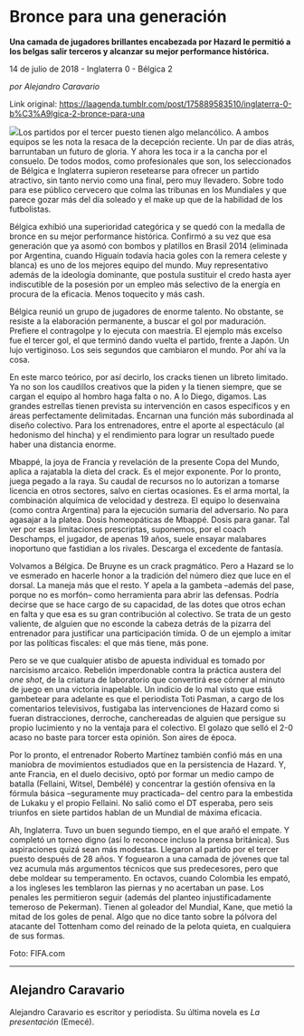 # Bronce para una generación

**Una camada de jugadores brillantes encabezada por Hazard le permitió a los belgas salir terceros y
alcanzar su mejor performance histórica.**

14 de julio de 2018 - Inglaterra 0 - Bélgica 2

_por Alejandro Caravario_

Link original: https://laagenda.tumblr.com/post/175889583510/inglaterra-0-b%C3%A9lgica-2-bronce-para-una

![](https://64.media.tumblr.com/d221c6aee2bab7537ea78cde7797aeb8/tumblr_inline_pbvgee13bT1t6q87u_500.jpg)Los
partidos por el tercer puesto tienen algo melancólico. A ambos
equipos se les nota la resaca de la decepción reciente. Un par de
días atrás, barruntaban un futuro de gloria. Y ahora les toca ir a
la cancha por el consuelo. De todos modos, como profesionales que
son, los seleccionados de Bélgica e Inglaterra supieron resetearse
para ofrecer un partido atractivo, sin tanto nervio como una final,
pero muy llevadero. Sobre todo para ese público cervecero que colma
las tribunas en los Mundiales y que parece gozar más del día
soleado y el make up que de la habilidad de los futbolistas. 


Bélgica
exhibió una superioridad categórica y se quedó con la medalla de
bronce en su mejor performance histórica. Confirmó a su vez que esa
generación que ya asomó con bombos y platillos en Brasil 2014
(eliminada por Argentina, cuando Higuaín todavía hacia goles con la
remera celeste y blanca) es uno de los mejores equipo del mundo. Muy
representativo además de la ideología dominante, que postula
sustituir el credo hasta ayer indiscutible de la posesión por un
empleo más selectivo de la energía en procura de la eficacia. Menos
toquecito y más cash. 


Bélgica
reunió un grupo de jugadores de enorme talento. No obstante, se
resiste a la elaboración permanente, a buscar el gol por maduración.
Prefiere el contragolpe y lo ejecuta con maestría. El ejemplo más
excelso fue el tercer gol, el que terminó dando vuelta el partido,
frente a Japón. Un lujo vertiginoso. Los seis segundos que cambiaron
el mundo. Por ahí va la cosa. 


En
este marco teórico, por así decirlo, los cracks tienen un libreto
limitado. Ya no son los caudillos creativos que la piden y la tienen
siempre, que se cargan el equipo al hombro haga falta o no. A lo
Diego, digamos. Las grandes estrellas tienen prevista su intervención
en casos específicos y en áreas perfectamente delimitadas. Encarnan
una función más subordinada al diseño colectivo. Para los
entrenadores, entre el aporte al espectáculo (al hedonismo del
hincha) y el rendimiento para lograr un resultado puede haber una
distancia enorme. 





Mbappé,
la joya de Francia y revelación de la presente Copa del Mundo,
aplica a rajatabla la dieta del crack. Es el mejor exponente. Por lo
pronto, juega pegado a la raya. Su caudal de recursos no lo autorizan
a tomarse licencia en otros sectores, salvo en ciertas ocasiones. Es
el arma mortal, la combinación alquímica de velocidad y destreza.
El equipo lo desenvaina (como contra Argentina) para la ejecución
sumaria del adversario. No para agasajar a la platea. Dosis
homeopáticas de Mbappé. Dosis para ganar. Tal ver por esas
limitaciones prescriptas, suponemos, por el coach Deschamps, el
jugador, de apenas 19 años, suele ensayar malabares inoportuno que
fastidian a los rivales. Descarga el excedente de fantasía. 


Volvamos
a Bélgica. De Bruyne es un crack pragmático. Pero a Hazard se lo ve
esmerado en hacerle honor a la tradición del número diez que luce
en el dorsal. La maneja más que el resto. Y apela a la gambeta
–además del pase, porque no es morfón– como herramienta para
abrir las defensas. Podría decirse que se hace cargo de su
capacidad, de las dotes que otros echan en falta y que esa es su gran
contribución al colectivo. Se trata de un gesto valiente, de alguien
que no esconde la cabeza detrás de la pizarra del entrenador para
justificar una participación tímida. O de un ejemplo a imitar por
las políticas fiscales: el que más tiene, más pone.  


Pero
se ve que cualquier atisbo de apuesta individual es tomado por
narcisismo arcaico. Rebelión imperdonable contra la práctica
austera del *one
shot*, de
la criatura de laboratorio que convertirá ese córner al minuto de
juego en una victoria inapelable. Un indicio de lo mal visto que está
gambetear para adelante es que el periodista Toti Pasman, a cargo de
los comentarios televisivos, fustigaba las intervenciones de Hazard
como si fueran distracciones, derroche, canchereadas de alguien que
persigue su propio lucimiento y no la ventaja para el colectivo. El
golazo que selló el 2-0 acaso no baste para torcer esta opinión.
Son aires de época. 


Por
lo pronto, el entrenador Roberto Martínez también confió más en
una maniobra de movimientos estudiados que en la persistencia de
Hazard. Y, ante Francia, en el duelo decisivo, optó por formar un
medio campo de batalla (Fellaini, Witsel, Dembélé) y concentrar la
gestión ofensiva en la fórmula básica –seguramente muy
practicada– del centro para la embestida de Lukaku y el propio
Fellaini. No salió como el DT esperaba, pero seis triunfos en siete
partidos hablan de un Mundial de máxima eficacia.  


Ah,
Inglaterra. Tuvo un buen segundo tiempo, en el que arañó el empate.
Y completó un torneo digno (así lo reconoce incluso la prensa
británica). Sus aspiraciones quizá sean más modestas. Llegaron al
partido por el tercer puesto después de 28 años. Y foguearon a una
camada de jóvenes que tal vez acumula más argumentos técnicos que
sus predecesores, pero que debe moldear su temperamento. En octavos,
cuando Colombia les empató, a los ingleses les temblaron las piernas
y no acertaban un pase. Los penales les permitieron seguir (además
del planteo injustificadamente temeroso de Pekerman). Tienen al
goleador del Mundial, Kane, que metió la mitad de los goles de
penal. Algo que no dice tanto sobre la pólvora del atacante del
Tottenham como del reinado de la pelota quieta, en cualquiera de sus
formas.   


Foto: FIFA.com

  




---

Alejandro Caravario
-------------------

 Alejandro Caravario es escritor y periodista. Su última novela es *La presentación* (Emecé).

